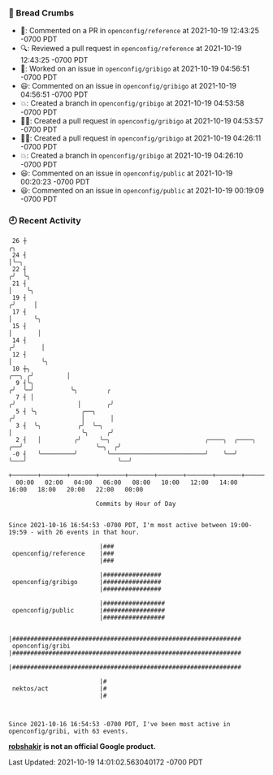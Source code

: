 ### 🍞 Bread Crumbs

 * 💬: Commented on a PR in  `openconfig/reference` at 2021-10-19 12:43:25 -0700 PDT
 * 🔍: Reviewed a pull request in  `openconfig/reference` at 2021-10-19 12:43:25 -0700 PDT
 * 👀: Worked on an issue in `openconfig/gribigo` at 2021-10-19 04:56:51 -0700 PDT
 * 😃: Commented on an issue in `openconfig/gribigo` at 2021-10-19 04:56:51 -0700 PDT
 * 💥: Created a branch in `openconfig/gribigo` at 2021-10-19 04:53:58 -0700 PDT
 * ✍🏼: Created a pull request in `openconfig/gribigo` at 2021-10-19 04:53:57 -0700 PDT
 * ✍🏼: Created a pull request in `openconfig/gribigo` at 2021-10-19 04:26:11 -0700 PDT
 * 💥: Created a branch in `openconfig/gribigo` at 2021-10-19 04:26:10 -0700 PDT
 * 😃: Commented on an issue in `openconfig/public` at 2021-10-19 00:20:23 -0700 PDT
 * 😃: Commented on an issue in `openconfig/public` at 2021-10-19 00:19:09 -0700 PDT

### 🕘 Recent Activity
```
 26 ┼                                                                                 ╭╮
 24 ┤                                                                                 │╰─╮
 22 ┤                                                                                ╭╯  ╰╮
 21 ┤                                                                                │    ╰╮
 19 ┤                                                                               ╭╯     │
 17 ┤                                                                               │      ╰╮
 15 ┤                                                                               │       │
 14 ┤                                                                              ╭╯       │
 12 ┤                                                                              │        ╰╮
 10 ┼╮                                                                       ╭──╮ ╭╯         │
  9 ┤╰╮                                                                     ╭╯  ╰─╯          ╰╮        ╭
  7 ┤ │                                                                    ╭╯                 │       ╭╯
  5 ┤ ╰╮            ╭──╮                                                  ╭╯                  │       │
  3 ┤  ╰╮          ╭╯  ╰─╮                                                │                   ╰╮     ╭╯
  2 ┤   │         ╭╯     ╰─╮                          ╭────╮  ╭────╮   ╭──╯                    ╰─╮  ╭╯
 -0 ┤   ╰─────────╯        ╰──────────────────────────╯    ╰──╯    ╰───╯                         ╰──╯
    +───────+───────+───────+───────+───────+───────+───────+───────+───────+───────+───────+───────+────
  00:00   02:00   04:00   06:00   08:00   10:00   12:00   14:00   16:00   18:00   20:00   22:00   00:00   

						Commits by Hour of Day


Since 2021-10-16 16:54:53 -0700 PDT, I'm most active between 19:00-19:59 - with 26 events in that hour.

```



```
                         |###
 openconfig/reference    |###
                         |###

                         |################
 openconfig/gribigo      |################
                         |################

                         |#################
 openconfig/public       |#################
                         |#################

                         |###############################################################
 openconfig/gribi        |###############################################################
                         |###############################################################

                         |#
 nektos/act              |#
                         |#



Since 2021-10-16 16:54:53 -0700 PDT, I've been most active in openconfig/gribi, with 63 events.

```
**[robshakir](mailto:robjs@google.com) is not an official Google product.**  


Last Updated: 2021-10-19 14:01:02.563040172 -0700 PDT
